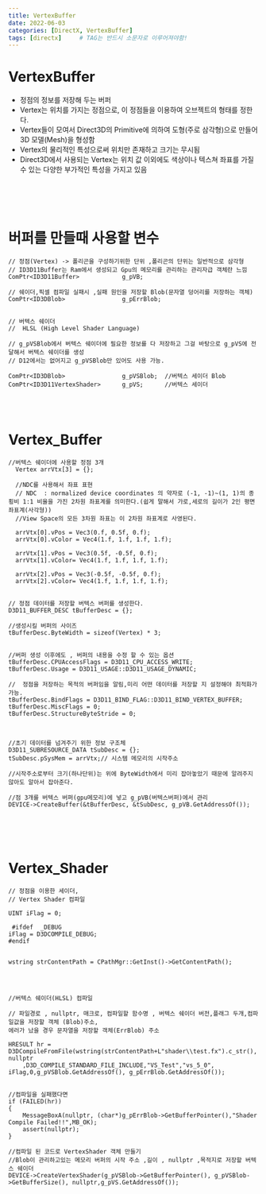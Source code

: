 ```yaml
---
title: VertexBuffer
date: 2022-06-03
categories: [DirectX, VertexBuffer]
tags: [directx]		# TAG는 반드시 소문자로 이루어져야함!
---
```




VertexBuffer
=============
* 정점의 정보를 저장해 두는 버퍼
* Vertex는 위치를 가지는 정점으로, 이 정점들을 이용하여 오브젝트의 형태를 정한다.
* Vertex들이 모여서 Direct3D의 Primitive에 의하여 도형(주로 삼각형)으로 만들어 3D 모델(Mesh)을 형성함
* Vertex의 물리적인 특성으로써 위치만 존재하고 크기는 무시됨
* Direct3D에서 사용되는 Vertex는 위치 값 이외에도 색상이나 텍스쳐 좌표를 가질 수 있는 다양한 부가적인 특성을 가지고 있음


<br><br>
버퍼를 만들때 사용할 변수
======================
	// 정점(Vertex) -> 폴리곤을 구성하기위한 단위 ,폴리곤의 단위는 일반적으로 삼각형
	// ID3D11Buffer는 Ram에서 생성되고 Gpu의 메모리를 관리하는 관리자급 객체란 느낌
	ComPtr<ID3D11Buffer>			g_pVB;
	
    // 쉐이더,픽셀 컴파일 실패시 ,실패 원인을 저장할 Blob(문자열 덩어리를 저장하는 객체)
    ComPtr<ID3DBlob>				g_pErrBlob;
    
    
    // 버텍스 쉐이더
    //	HLSL (High Level Shader Language)
    
    // g_pVSBlob에서 버텍스 쉐이더에 필요한 정보를 다 저장하고 그걸 바탕으로 g_pVS에 전달해서 버텍스 쉐이더를 생성
    // D12에서는 없어지고 g_pVSBlob만 있어도 사용 가능.
    
    ComPtr<ID3DBlob>			  	g_pVSBlob;  //버텍스 세이더 Blob
    ComPtr<ID3D11VertexShader>		g_pVS;      //버텍스 세이더

<br><br>

Vertex_Buffer
========================

    //버텍스 쉐이더에 사용할 정점 3개
	  Vertex arrVtx[3] = {};
  
	  //NDC를 사용해서 좌표 표현
      // NDC  : normalized device coordinates 의 약자로 (-1, -1)~(1, 1)의 종횡비 1:1 비율을 가진 2차원 좌표계를 의미한다.(쉽게 말해서 가로,세로의 길이가 2인 평면좌표계(사각형))
      //View Space의 모든 3차원 좌표는 이 2차원 좌표계로 사영된다.
  
	  arrVtx[0].vPos = Vec3(0.f, 0.5f, 0.f);
	  arrVtx[0].vColor = Vec4(1.f, 1.f, 1.f, 1.f);
  
	  arrVtx[1].vPos = Vec3(0.5f, -0.5f, 0.f);
	  arrVtx[1].vColor= Vec4(1.f, 1.f, 1.f, 1.f);
  
	  arrVtx[2].vPos = Vec3(-0.5f, -0.5f, 0.f);
	  arrVtx[2].vColor= Vec4(1.f, 1.f, 1.f, 1.f);
    
    
    // 정점 데이터를 저장할 버텍스 버퍼를 생성한다.
  	D3D11_BUFFER_DESC tBufferDesc = {};
  
  	//생성시킬 버퍼의 사이즈
  	tBufferDesc.ByteWidth = sizeof(Vertex) * 3;
  
  
  	//버퍼 생성 이후에도 , 버퍼의 내용을 수정 할 수 있는 옵션
  	tBufferDesc.CPUAccessFlags = D3D11_CPU_ACCESS_WRITE;	
  	tBufferDesc.Usage = D3D11_USAGE::D3D11_USAGE_DYNAMIC;
  
  	//	정점을 저장하는 목적의 버퍼임을 알림,미리 어떤 데이터를 저장할 지 설정해야 최적화가 가능.
  	tBufferDesc.BindFlags = D3D11_BIND_FLAG::D3D11_BIND_VERTEX_BUFFER;	
  	tBufferDesc.MiscFlags = 0;
  	tBufferDesc.StructureByteStride = 0;
  	
  	
  
  	//초기 데이터를 넘겨주기 위한 정보 구조체
  	D3D11_SUBRESOURCE_DATA tSubDesc = {};
  	tSubDesc.pSysMem = arrVtx;// 시스템 메모리의 시작주소 
  	
  	//시작주소로부터 크기(하나단위)는 위에 ByteWidth에서 미리 잡아놓았기 때문에 알려주지 않아도 알아서 잡아준다.
  
  	//점 3개를 버텍스 버퍼(gpu메모리)에 넣고 g_pVB(버텍스버퍼)에서 관리
  	DEVICE->CreateBuffer(&tBufferDesc, &tSubDesc, g_pVB.GetAddressOf());
    


<br><br><br>
    
Vertex_Shader
=====================

    // 정점을 이용한 세이더,
    // Vertex Shader 컴파일

   	UINT iFlag = 0;

     #ifdef  _DEBUG
  	iFlag = D3DCOMPILE_DEBUG;
    #endif


  	wstring strContentPath = CPathMgr::GetInst()->GetContentPath();
	

	
	
	//버텍스 쉐이더(HLSL) 컴파일

	// 파일경로 , nullptr, 매크로, 컴파일할 함수명 , 버텍스 쉐이더 버전,플래그 두개,컴파일값을 저장할 객체 (Blob)주소,
    에러가 났을 경우 문자열을 저장할 객체(ErrBlob) 주소

	HRESULT hr = D3DCompileFromFile(wstring(strContentPath+L"shader\\test.fx").c_str(), nullptr
		,D3D_COMPILE_STANDARD_FILE_INCLUDE,"VS_Test","vs_5_0", iFlag,0,g_pVSBlob.GetAddressOf(), g_pErrBlob.GetAddressOf());

		
    //컴파일을 실패했다면
	if (FAILED(hr))
	{
		MessageBoxA(nullptr, (char*)g_pErrBlob->GetBufferPointer(),"Shader Compile Failed!!",MB_OK);
		assert(nullptr);
	}

	//컴파일 된 코드로 VertexShader 객체 만들기
	//Blob이 관리하고있는 메모리 버퍼의 시작 주소 ,길이 , nullptr ,목적지로 저장할 버텍스 쉐이더
	DEVICE->CreateVertexShader(g_pVSBlob->GetBufferPointer(), g_pVSBlob->GetBufferSize(), nullptr,g_pVS.GetAddressOf());

